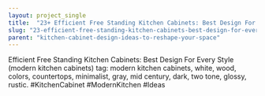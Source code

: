 ```yaml
---
layout: project_single
title:  "23+ Efficient Free Standing Kitchen Cabinets: Best Design For Every Style"
slug: "23-efficient-free-standing-kitchen-cabinets-best-design-for-every-style"
parent: "kitchen-cabinet-design-ideas-to-reshape-your-space"
---
```

Efficient Free Standing Kitchen Cabinets: Best Design For Every Style (modern kitchen cabinets) tag: modern kitchen cabinets, white, wood, colors, countertops, minimalist, gray, mid century, dark, two tone, glossy, rustic. #KitchenCabinet #ModernKitchen #Ideas